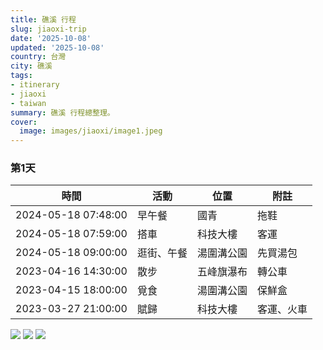 ```yaml
---
title: 礁溪 行程
slug: jiaoxi-trip
date: '2025-10-08'
updated: '2025-10-08'
country: 台灣
city: 礁溪
tags:
- itinerary
- jiaoxi
- taiwan
summary: 礁溪 行程總整理。
cover:
  image: images/jiaoxi/image1.jpeg
---
```


### 第1天
| 時間 | 活動 | 位置 | 附註 |
|---|---|---|---|
| 2024-05-18 07:48:00 | 早午餐 | 國青 | 拖鞋 |
| 2024-05-18 07:59:00 | 搭車 | 科技大樓 | 客運 |
| 2024-05-18 09:00:00 | 逛街、午餐 | 湯圍溝公園 | 先買湯包 |
| 2023-04-16 14:30:00 | 散步 | 五峰旗瀑布 | 轉公車 |
| 2023-04-15 18:00:00 | 覓食 | 湯圍溝公園 | 保鮮盒 |
| 2023-03-27 21:00:00 | 賦歸 | 科技大樓 | 客運、火車 |

![](images/jiaoxi/image1.jpeg)
![](images/jiaoxi/image1.png)
![](images/jiaoxi/image1.tif)
